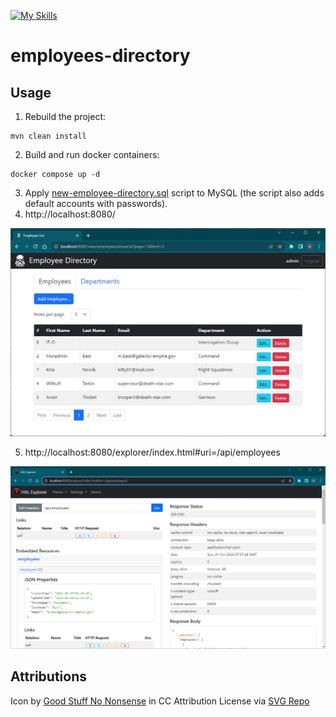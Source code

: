 [![My Skills](https://skillicons.dev/icons?i=java,spring,hibernate,mysql,html,bootstrap,docker&theme=light)](https://skillicons.dev)
# employees-directory

## Usage

1. Rebuild the project:
```
mvn clean install
```
2. Build and run docker containers:
```
docker compose up -d
```
3. Apply [new-employee-directory.sql](./new-employee-directory.sql) script to MySQL (the script also adds default accounts with passwords).
4. http://localhost:8080/

![screenshot](/src/main/resources/static/images/screenshot.jpg?raw=true)

5. http://localhost:8080/explorer/index.html#uri=/api/employees

![screenshot2](/src/main/resources/static/images/screenshot2.jpg?raw=true)

## Attributions

Icon by <a href="https://goodstuffnononsense.com/hand-drawn-icons/space-icons/?ref=svgrepo.com" target="_blank">Good Stuff No Nonsense</a> in CC Attribution License via <a href="https://www.svgrepo.com/" target="_blank">SVG Repo</a>
